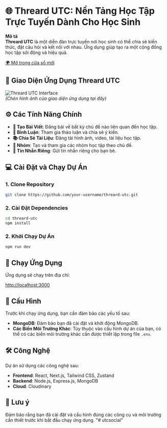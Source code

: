 # 🌐 **Threard UTC: Nền Tảng Học Tập Trực Tuyến Dành Cho Học Sinh**

**Mô tả**  
**Threard UTC** là một diễn đàn trực tuyến nơi học sinh có thể chia sẻ kiến thức, đặt câu hỏi và kết nối với nhau. Ứng dụng giúp tạo ra một cộng đồng học tập sôi động và hiệu quả.

[🌍 Mở trong cửa sổ mới](http://www.diladele.com)

## 📱 **Giao Diện Ứng Dụng Threard UTC**

![Threard UTC Interface](https://via.placeholder.com/600x400)  
_(Chèn hình ảnh của giao diện ứng dụng tại đây)_

## ⚙️ **Các Tính Năng Chính**

- **📝 Tạo Bài Viết**: Đăng bài về bất kỳ chủ đề nào liên quan đến học tập.
- **💬 Bình Luận**: Tham gia thảo luận và chia sẻ ý kiến.
- **📚 Chia Sẻ Tài Liệu**: Đăng tải hình ảnh, video, tài liệu học tập.
- **👥 Nhóm**: Tạo và tham gia các nhóm học tập theo chủ đề.
- **📩 Tin Nhắn Riêng**: Gửi tin nhắn riêng cho bạn bè.

## 💻 **Cài Đặt và Chạy Dự Án**

### 1. **Clone Repository**

```bash
git clone https://github.com/your-username/threard-utc.git
```

### 2. **Cài Đặt Dependencies**

```bash
cd threard-utc
npm install
```

### 2. **Khởi Chạy Dự Án**

```bash
npm run dev
```

## 🚀 **Chạy Ứng Dụng**

Ứng dụng sẽ chạy trên địa chỉ:

[http://localhost:3000](http://localhost:3000)

## 🔧 **Cấu Hình**

Trước khi chạy ứng dụng, bạn cần đảm bảo các yếu tố sau:

- **MongoDB**: Đảm bảo bạn đã cài đặt và khởi động MongoDB.
- **Các Biến Môi Trường Khác**: Tùy thuộc vào cấu hình dự án của bạn, có thể có các biến môi trường khác cần được thiết lập trong file `.env`.

## 🛠️ **Công Nghệ**

Dự án sử dụng các công nghệ sau:

- **Frontend**: React, Next.js, Tailwind CSS, Zustand
- **Backend**: Node.js, Express.js, MongoDB
- **Cloud**: Cloudinary

## 📌 **Lưu ý**

Đảm bảo rằng bạn đã cài đặt và cấu hình đúng các công cụ và môi trường cần thiết trước khi bắt đầu chạy ứng dụng.
"# utcsocial" 
